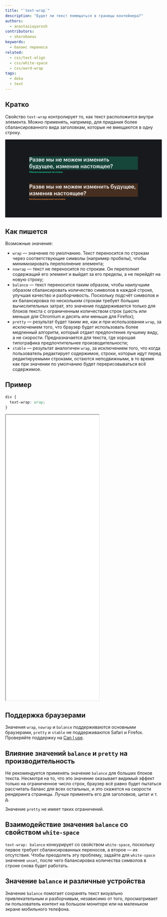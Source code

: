 ```yaml
---
title: "`text-wrap`"
description: "Будет ли текст помещаться в границы контейнера?"
authors:
  - anastasiayarosh
contributors:
  - skorobaeus
keywords:
  - баланс переноса
related:
  - css/text-align
  - css/white-space
  - css/word-wrap
tags:
  - doka
  - text
---
```


## Кратко

Свойство `text-wrap` контролирует то, как текст расположится внутри элемента. Можно применять, например, для придания более сбалансированного вида заголовкам, которые не вмещаются в одну строку.

![Сравнение заголовка, в котором количество символов в строке сбалансировано, с заголовком, отрисованным стандартно](images/text-wrap.png)

## Как пишется

Возможные значения:

- `wrap` — значение по умолчанию. Текст переносится по строкам через соответствующие символы (например пробелы), чтобы минимизировать переполнение элемента;
- `nowrap` — текст не переносится по строкам. Он переполнит содержащий его элемент и выйдет за его пределы, а не перейдёт на новую строку;
- `balance` — текст переносится таким образом, чтобы наилучшим образом сбалансировать количество символов в каждой строке, улучшая качество и разборчивость. Поскольку подсчёт символов и их балансировка по нескольким строкам требует больших вычислительных затрат, это значение поддерживается только для блоков текста с ограниченным количеством строк (шесть или меньше для Chromium и десять или меньше для Firefox);
- `pretty` — результат будет таким же, как и при использовании `wrap`, за исключением того, что браузер будет использовать более медленный алгоритм, который отдает предпочтение лучшему виду, а не скорости. Предназначается для текста, где хорошая типографика предпочтительнее производительности;
- `stable` — результат аналогичен `wrap`, за исключением того, что когда пользователь редактирует содержимое, строки, которые идут перед редактируемыми строками, остаются неподвижными, в то время как при значении по умолчанию будет перерисовываться всё содержимое.

## Пример

```css
div {
  text-wrap: wrap;
}
```

<iframe title="Сравнение разных значений" src="demos/basic/" height="920"></iframe>

## Поддержка браузерами

Значения `wrap`, `nowrap` и `balance` поддерживаются основными браузерами, `pretty` и `stable` не поддерживаются Safari и Firefox. Проверяйте поддержку на [Can I use](https://caniuse.com/text-size-adjust).

## Влияние значений `balance` и `pretty` на производительность

Не рекомендуется применять значение `balance` для больших блоков текста. Несмотря на то, что это значение оказывает видимый эффект только на ограниченное число строк, браузер всё равно будет пытаться рассчитать баланс для всех остальных, и это скажется на скорости рендеринга страницы. Лучше применять его для заголовков, цитат и т. д.

Значение `pretty` не имеет таких ограничений.

## Взаимодействие значения `balance` со свойством `white-space`

`text-wrap: balance` конкурирует со свойством `white-space`, поскольку первое требует сбалансированных переносов, а второе — их отсутствия. Чтобы преодолеть эту проблему, задайте для `white-space` значение `unset`, после чего балансировка количества символов в строке снова будет работать.

## Значение `balance` и различные устройства

Значение `balance` помогает сохранять текст визуально привлекательным и разборчивым, независимо от того, просматривает ли пользователь контент на большом мониторе или на маленьком экране мобильного телефона.
